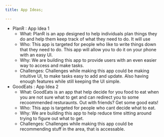 ```yaml
---
title: App Ideas;

---
```


- PlanR : App Idea 1
    - What: PlanR is an app designed to help individuals plan things they do and help them keep track of what they need to do. It will use
    - Who: This app is targeted for people who like to write things down that they need to do. This app will allow you to do it on your phone with an easy UI.
    - Why: We are building this app to provide users with an even easier way to access and make tasks.
    - Challenges: Challenges while making this app could be making intuitive UI, to make tasks easy to add and update. Also having enough features while still keeping the UI simple.
- GoodEats : App Idea 2
    - What: GoodEats is an app that help decide for you food to eat when you are not sure what to get and can redirect you to some recoommended resturaunts. Out with friends? Get some good eats! 
    - Who: This app is targeted for people who cant decide what to eat.
    - Why: We are building this app to help reduce time sitting around trying to figure out what to get.
    - Challenges: Challenges while making this app could be recommending stuff in the area, that is accessable.

